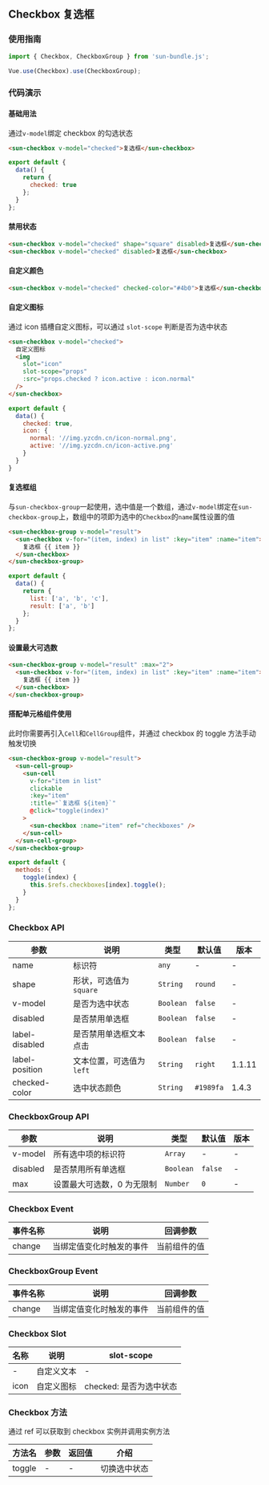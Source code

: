 ## Checkbox 复选框

### 使用指南

```javascript
import { Checkbox, CheckboxGroup } from 'sun-bundle.js';

Vue.use(Checkbox).use(CheckboxGroup);
```

### 代码演示

#### 基础用法

通过`v-model`绑定 checkbox 的勾选状态

```html
<sun-checkbox v-model="checked">复选框</sun-checkbox>
```

```javascript
export default {
  data() {
    return {
      checked: true
    };
  }
};
```

#### 禁用状态

```html
<sun-checkbox v-model="checked" shape="square" disabled>复选框</sun-checkbox>
<sun-checkbox v-model="checked" disabled>复选框</sun-checkbox>
```

#### 自定义颜色

```html
<sun-checkbox v-model="checked" checked-color="#4b0">复选框</sun-checkbox>
```

#### 自定义图标

通过 icon 插槽自定义图标，可以通过 `slot-scope` 判断是否为选中状态

```html
<sun-checkbox v-model="checked">
  自定义图标
  <img
    slot="icon"
    slot-scope="props"
    :src="props.checked ? icon.active : icon.normal"
  />
</sun-checkbox>
```

```js
export default {
  data() {
    checked: true,
    icon: {
      normal: '//img.yzcdn.cn/icon-normal.png',
      active: '//img.yzcdn.cn/icon-active.png'
    }
  }
}
```

#### 复选框组

与`sun-checkbox-group`一起使用，选中值是一个数组，通过`v-model`绑定在`sun-checkbox-group`上，数组中的项即为选中的`Checkbox`的`name`属性设置的值

```html
<sun-checkbox-group v-model="result">
  <sun-checkbox v-for="(item, index) in list" :key="item" :name="item">
    复选框 {{ item }}
  </sun-checkbox>
</sun-checkbox-group>
```

```javascript
export default {
  data() {
    return {
      list: ['a', 'b', 'c'],
      result: ['a', 'b']
    };
  }
};
```

#### 设置最大可选数

```html
<sun-checkbox-group v-model="result" :max="2">
  <sun-checkbox v-for="(item, index) in list" :key="item" :name="item">
    复选框 {{ item }}
  </sun-checkbox>
</sun-checkbox-group>
```

#### 搭配单元格组件使用

此时你需要再引入`Cell`和`CellGroup`组件，并通过 checkbox 的 toggle 方法手动触发切换

```html
<sun-checkbox-group v-model="result">
  <sun-cell-group>
    <sun-cell
      v-for="item in list"
      clickable
      :key="item"
      :title="`复选框 ${item}`"
      @click="toggle(index)"
    >
      <sun-checkbox :name="item" ref="checkboxes" />
    </sun-cell>
  </sun-cell-group>
</sun-checkbox-group>
```

```js
export default {
  methods: {
    toggle(index) {
      this.$refs.checkboxes[index].toggle();
    }
  }
};
```

### Checkbox API

| 参数           | 说明                      | 类型      | 默认值    | 版本   |
| -------------- | ------------------------- | --------- | --------- | ------ |
| name           | 标识符                    | `any`     | -         | -      |
| shape          | 形状，可选值为 `square`   | `String`  | `round`   | -      |
| v-model        | 是否为选中状态            | `Boolean` | `false`   | -      |
| disabled       | 是否禁用单选框            | `Boolean` | `false`   | -      |
| label-disabled | 是否禁用单选框文本点击    | `Boolean` | `false`   | -      |
| label-position | 文本位置，可选值为 `left` | `String`  | `right`   | 1.1.11 |
| checked-color  | 选中状态颜色              | `String`  | `#1989fa` | 1.4.3  |

### CheckboxGroup API

| 参数     | 说明                       | 类型      | 默认值  | 版本 |
| -------- | -------------------------- | --------- | ------- | ---- |
| v-model  | 所有选中项的标识符         | `Array`   | -       | -    |
| disabled | 是否禁用所有单选框         | `Boolean` | `false` | -    |
| max      | 设置最大可选数，0 为无限制 | `Number`  | `0`     | -    |

### Checkbox Event

| 事件名称 | 说明                     | 回调参数     |
| -------- | ------------------------ | ------------ |
| change   | 当绑定值变化时触发的事件 | 当前组件的值 |

### CheckboxGroup Event

| 事件名称 | 说明                     | 回调参数     |
| -------- | ------------------------ | ------------ |
| change   | 当绑定值变化时触发的事件 | 当前组件的值 |

### Checkbox Slot

| 名称 | 说明       | slot-scope              |
| ---- | ---------- | ----------------------- |
| -    | 自定义文本 | -                       |
| icon | 自定义图标 | checked: 是否为选中状态 |

### Checkbox 方法

通过 ref 可以获取到 checkbox 实例并调用实例方法

| 方法名 | 参数 | 返回值 | 介绍         |
| ------ | ---- | ------ | ------------ |
| toggle | -    | -      | 切换选中状态 |
